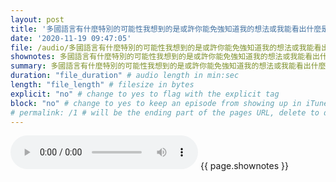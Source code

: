 ```yaml
---
layout: post
title: '多國語言有什麼特別的可能性我想到的是或許你能免強知道我的想法或我能看出什麼是你語言不能處理的但得要基於我能了解你基本的認知' # quotes allow forbidden characters like the colon
date: '2020-11-19 09:47:05'
file: /audio/多國語言有什麼特別的可能性我想到的是或許你能免強知道我的想法或我能看出什麼是你語言不能處理的但得要基於我能了解你基本的認知.mp3
shownotes: 多國語言有什麼特別的可能性我想到的是或許你能免強知道我的想法或我能看出什麼是你語言不能處理的但得要基於我能了解你基本的認知
summary: 多國語言有什麼特別的可能性我想到的是或許你能免強知道我的想法或我能看出什麼是你語言不能處理的但得要基於我能了解你基本的認知
duration: "file_duration" # audio length in min:sec
length: "file_length" # filesize in bytes
explicit: "no" # change to yes to flag with the explicit tag
block: "no" # change to yes to keep an episode from showing up in iTunes
# permalink: /1 # will be the ending part of the pages URL, delete to default to the title
---
```


<audio controls>
<source src="{{site.url}}{{site.baseurl}}{{ page.file }}" type="audio/x-mp3">
Your browser does not support the audio element.
</audio>
{{ page.shownotes }}
